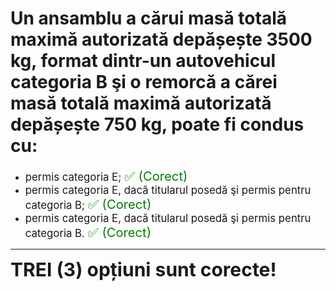 # Un ansamblu a cărui masă totală maximă autorizată depășește 3500 kg, format dintr-un autovehicul categoria B şi o remorcă a cărei masă totală maximă autorizată depășește 750 kg, poate fi condus cu:

- <span style="font-size: larger;">permis categoria E; <span style="color: green; font-size: larger;">✅ (Corect)</span></span>
- <span style="font-size: larger;">permis categoria E, dacă titularul posedă şi permis pentru categoria B; <span style="color: green; font-size: larger;">✅ (Corect)</span></span>
- <span style="font-size: larger;">permis categoria E, dacă titularul posedă şi permis pentru categoria B. <span style="color: green; font-size: larger;">✅ (Corect)</span></span>

---

<span style="font-size: 30px; font-weight: bold;">**TREI (3) opțiuni sunt corecte!**</span>